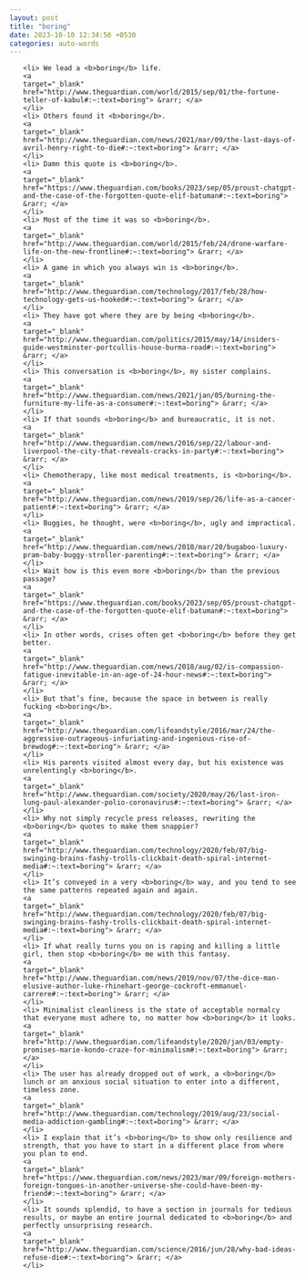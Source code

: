 ```yaml
---
layout: post
title: "boring"
date: 2023-10-10 12:34:56 +0530
categories: auto-words
---
```

<ol>

    <li> We lead a <b>boring</b> life.
    <a 
    target="_blank" 
    href="http://www.theguardian.com/world/2015/sep/01/the-fortune-teller-of-kabul#:~:text=boring"> &rarr; </a>
    </li>
    <li> Others found it <b>boring</b>.
    <a 
    target="_blank" 
    href="http://www.theguardian.com/news/2021/mar/09/the-last-days-of-avril-henry-right-to-die#:~:text=boring"> &rarr; </a>
    </li>
    <li> Damn this quote is <b>boring</b>.
    <a 
    target="_blank" 
    href="https://www.theguardian.com/books/2023/sep/05/proust-chatgpt-and-the-case-of-the-forgotten-quote-elif-batuman#:~:text=boring"> &rarr; </a>
    </li>
    <li> Most of the time it was so <b>boring</b>.
    <a 
    target="_blank" 
    href="http://www.theguardian.com/world/2015/feb/24/drone-warfare-life-on-the-new-frontline#:~:text=boring"> &rarr; </a>
    </li>
    <li> A game in which you always win is <b>boring</b>.
    <a 
    target="_blank" 
    href="http://www.theguardian.com/technology/2017/feb/28/how-technology-gets-us-hooked#:~:text=boring"> &rarr; </a>
    </li>
    <li> They have got where they are by being <b>boring</b>.
    <a 
    target="_blank" 
    href="http://www.theguardian.com/politics/2015/may/14/insiders-guide-westminster-portcullis-house-burma-road#:~:text=boring"> &rarr; </a>
    </li>
    <li> This conversation is <b>boring</b>, my sister complains.
    <a 
    target="_blank" 
    href="http://www.theguardian.com/news/2021/jan/05/burning-the-furniture-my-life-as-a-consumer#:~:text=boring"> &rarr; </a>
    </li>
    <li> If that sounds <b>boring</b> and bureaucratic, it is not.
    <a 
    target="_blank" 
    href="http://www.theguardian.com/news/2016/sep/22/labour-and-liverpool-the-city-that-reveals-cracks-in-party#:~:text=boring"> &rarr; </a>
    </li>
    <li> Chemotherapy, like most medical treatments, is <b>boring</b>.
    <a 
    target="_blank" 
    href="http://www.theguardian.com/news/2019/sep/26/life-as-a-cancer-patient#:~:text=boring"> &rarr; </a>
    </li>
    <li> Buggies, he thought, were <b>boring</b>, ugly and impractical.
    <a 
    target="_blank" 
    href="http://www.theguardian.com/news/2018/mar/20/bugaboo-luxury-pram-baby-buggy-stroller-parenting#:~:text=boring"> &rarr; </a>
    </li>
    <li> Wait how is this even more <b>boring</b> than the previous passage?
    <a 
    target="_blank" 
    href="https://www.theguardian.com/books/2023/sep/05/proust-chatgpt-and-the-case-of-the-forgotten-quote-elif-batuman#:~:text=boring"> &rarr; </a>
    </li>
    <li> In other words, crises often get <b>boring</b> before they get better.
    <a 
    target="_blank" 
    href="http://www.theguardian.com/news/2018/aug/02/is-compassion-fatigue-inevitable-in-an-age-of-24-hour-news#:~:text=boring"> &rarr; </a>
    </li>
    <li> But that’s fine, because the space in between is really fucking <b>boring</b>.
    <a 
    target="_blank" 
    href="http://www.theguardian.com/lifeandstyle/2016/mar/24/the-aggressive-outrageous-infuriating-and-ingenious-rise-of-brewdog#:~:text=boring"> &rarr; </a>
    </li>
    <li> His parents visited almost every day, but his existence was unrelentingly <b>boring</b>.
    <a 
    target="_blank" 
    href="http://www.theguardian.com/society/2020/may/26/last-iron-lung-paul-alexander-polio-coronavirus#:~:text=boring"> &rarr; </a>
    </li>
    <li> Why not simply recycle press releases, rewriting the <b>boring</b> quotes to make them snappier?
    <a 
    target="_blank" 
    href="http://www.theguardian.com/technology/2020/feb/07/big-swinging-brains-fashy-trolls-clickbait-death-spiral-internet-media#:~:text=boring"> &rarr; </a>
    </li>
    <li> It’s conveyed in a very <b>boring</b> way, and you tend to see the same patterns repeated again and again.
    <a 
    target="_blank" 
    href="http://www.theguardian.com/technology/2020/feb/07/big-swinging-brains-fashy-trolls-clickbait-death-spiral-internet-media#:~:text=boring"> &rarr; </a>
    </li>
    <li> If what really turns you on is raping and killing a little girl, then stop <b>boring</b> me with this fantasy.
    <a 
    target="_blank" 
    href="http://www.theguardian.com/news/2019/nov/07/the-dice-man-elusive-author-luke-rhinehart-george-cockroft-emmanuel-carrere#:~:text=boring"> &rarr; </a>
    </li>
    <li> Minimalist cleanliness is the state of acceptable normalcy that everyone must adhere to, no matter how <b>boring</b> it looks.
    <a 
    target="_blank" 
    href="http://www.theguardian.com/lifeandstyle/2020/jan/03/empty-promises-marie-kondo-craze-for-minimalism#:~:text=boring"> &rarr; </a>
    </li>
    <li> The user has already dropped out of work, a <b>boring</b> lunch or an anxious social situation to enter into a different, timeless zone.
    <a 
    target="_blank" 
    href="http://www.theguardian.com/technology/2019/aug/23/social-media-addiction-gambling#:~:text=boring"> &rarr; </a>
    </li>
    <li> I explain that it’s <b>boring</b> to show only resilience and strength, that you have to start in a different place from where you plan to end.
    <a 
    target="_blank" 
    href="https://www.theguardian.com/news/2023/mar/09/foreign-mothers-foreign-tongues-in-another-universe-she-could-have-been-my-friend#:~:text=boring"> &rarr; </a>
    </li>
    <li> It sounds splendid, to have a section in journals for tedious results, or maybe an entire journal dedicated to <b>boring</b> and perfectly unsurprising research.
    <a 
    target="_blank" 
    href="http://www.theguardian.com/science/2016/jun/28/why-bad-ideas-refuse-die#:~:text=boring"> &rarr; </a>
    </li>